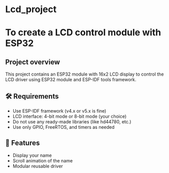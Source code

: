 # Lcd_project

# To create a LCD control module with ESP32

## Project overview
This project contains an ESP32 module with 16x2 LCD display to control the LCD driver using ESP32 module and ESP-IDF tools framework.

## 🛠️ Requirements
* Use ESP-IDF framework (v4.x or v5.x is fine)
* LCD interface: 4-bit mode or 8-bit mode (your choice)
* Do not use any ready-made libraries (like hd44780, etc.)
* Use only GPIO, FreeRTOS, and timers as needed

## 🚀 Features
- Display your name
- Scroll animation of the name 
- Modular reusable driver
